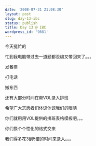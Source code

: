 ```yaml
---
date: '2008-07-31 21:08:30'
layout: post
slug: day-13-ibc
status: publish
title: Day 13 @ IBC
wordpress_id: '9881'
---
```


今天挺忙的


忙到我电脑带过去一道题都没编又带回来了。。。


发餐票


打电话


搬东西


还有大部分时间在帮VOL录入排班


希望广大志愿者们体谅体谅我们的眼睛


你们就用用VOL提供的排班表格模板吧。。。


你们换个个性化的格式交来


我们得多花3到5倍的时间来录入。。。   

